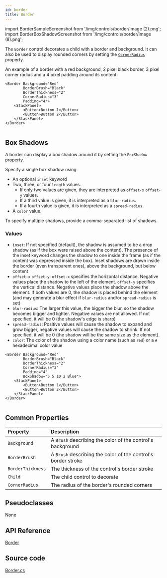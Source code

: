 ```yaml
---
id: border
title: Border
---
```


import BorderSampleScreenshot from '/img/controls/border/image (2).png';
import BorderBoxShadowScreenshot from '/img/controls/border/image (8).png';

The `Border` control decorates a child with a border and background. It can also be used to display rounded corners by setting the [`CornerRadius`](http://reference.avaloniaui.net/api/Avalonia/CornerRadius/) property.

An example of a border with a red background, 2 pixel black border, 3 pixel corner radius and a 4 pixel padding around its content:

```markup
<Border Background="Red"
        BorderBrush="Black"
        BorderThickness="2"
        CornerRadius="3"
        Padding="4">
    <StackPanel>
        <Button>Button 1</Button>
        <Button>Button 2</Button>
    </StackPanel>
</Border>
```

<img className="center" src={BorderSampleScreenshot} alt="" />

## Box Shadows

A border can display a box shadow around it by setting the `BoxShadow` property.

Specify a single box shadow using:

* An optional `inset` keyword
* Two, three, or four `length` values.
  * If only two values are given, they are interpreted as `offset-x` `offset-y` values.
  * If a third value is given, it is interpreted as a `blur-radius`.
  * If a fourth value is given, it is interpreted as a `spread-radius`.
* A `color` value.

To specify multiple shadows, provide a comma-separated list of shadows.

### Values

* `inset`: If not specified \(default\), the shadow is assumed to be a drop shadow \(as if the box were raised above the content\). The presence of the inset keyword changes the shadow to one inside the frame \(as if the content was depressed inside the box\). Inset shadows are drawn inside the border \(even transparent ones\), above the background, but below content
* `offset-x` `offset-y`: `offset-x` specifies the horizontal distance. Negative values place the shadow to the left of the element. `offset-y` specifies the vertical distance. Negative values place the shadow above the element. If both values are 0, the shadow is placed behind the element \(and may generate a blur effect if `blur-radius` and/or `spread-radius` is set\)
* `blur-radius`: The larger this value, the bigger the blur, so the shadow becomes bigger and lighter. Negative values are not allowed. If not specified, it will be 0 \(the shadow's edge is sharp\)
* `spread-radius`: Positive values will cause the shadow to expand and grow bigger, negative values will cause the shadow to shrink. If not specified, it will be 0 \(the shadow will be the same size as the element\).
* `color`: The color of the shadow using a color name \(such as `red`\) or a `#` hexadecimal color value

```markup
<Border Background="Red"
        BorderBrush="Black"
        BorderThickness="2"
        CornerRadius="3"
        Padding="4"
        BoxShadow="5 5 10 2 Blue">
    <StackPanel>
        <Button>Button 1</Button>
        <Button>Button 2</Button>
    </StackPanel>
</Border>
```

<img className="center" src={BorderBoxShadowScreenshot} alt="" />

## Common Properties

| Property | Description |
| :--- | :--- |
| `Background` | A `Brush` describing the color of the control's background |
| `BorderBrush` | A `Brush` describing the color of the control's border stroke |
| `BorderThickness` | The thickness of the control's border stroke |
| `Child` | The child control to decorate |
| `CornerRadius` | The radius of the border's rounded corners |

## Pseudoclasses

None

## API Reference

[Border](http://reference.avaloniaui.net/api/Avalonia.Controls/Border/)

## Source code

[Border.cs](https://github.com/AvaloniaUI/Avalonia/blob/master/src/Avalonia.Controls/Border.cs)
